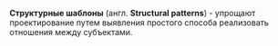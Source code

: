 **Структурные шаблоны** (англ. **Structural patterns**) - упрощают проектирование путем выявления
простого способа реализовать отношения между субъектами.
